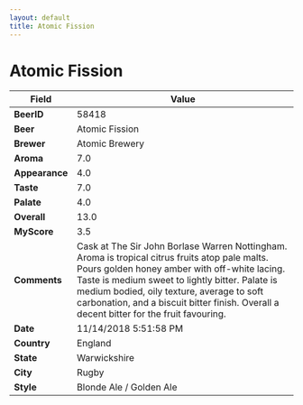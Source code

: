 ```yaml
---
layout: default
title: Atomic Fission
---
```


# Atomic Fission

| Field         | Value     |
|---------------|-----------|
| **BeerID** | 58418 |
| **Beer** | Atomic Fission |
| **Brewer** | Atomic Brewery |
| **Aroma** | 7.0 |
| **Appearance** | 4.0 |
| **Taste** | 7.0 |
| **Palate** | 4.0 |
| **Overall** | 13.0 |
| **MyScore** | 3.5 |
| **Comments** | Cask at The Sir John Borlase Warren Nottingham. Aroma is tropical citrus fruits atop pale malts. Pours golden honey amber with off-white lacing. Taste is medium sweet to lightly bitter. Palate is medium bodied, oily texture, average to soft carbonation, and a biscuit bitter finish. Overall a decent bitter for the fruit favouring. |
| **Date** | 11/14/2018 5:51:58 PM |
| **Country** | England |
| **State** | Warwickshire |
| **City** | Rugby |
| **Style** | Blonde Ale / Golden Ale |
